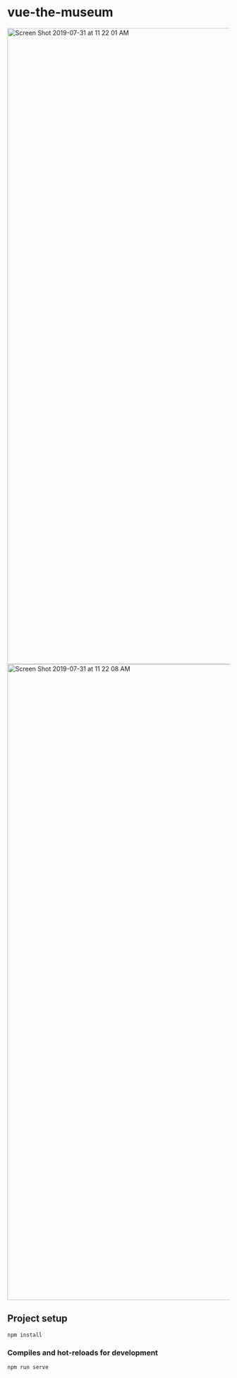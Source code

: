 # vue-the-museum
<img width="1440" alt="Screen Shot 2019-07-31 at 11 22 01 AM" src="https://user-images.githubusercontent.com/39016273/62233291-80891300-b385-11e9-8a93-b2e40a14f9c7.png">

<img width="1440" alt="Screen Shot 2019-07-31 at 11 22 08 AM" src="https://user-images.githubusercontent.com/39016273/62233290-80891300-b385-11e9-9047-42e942945a4f.png">


## Project setup
```
npm install
```

### Compiles and hot-reloads for development
```
npm run serve
```
